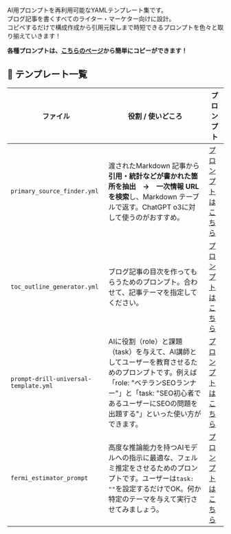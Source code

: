 AI用プロンプトを再利用可能なYAMLテンプレート集です。  
ブログ記事を書くすべてのライター・マーケター向けに設計。  
コピペするだけで構成作成から引用元探しまで時短できるプロンプトを色々と取り揃えていきます！

**各種プロンプトは、[こちらのページ](https://ryusei-blog.github.io/prompt-templates/)から簡単にコピーができます！**

## 📑 テンプレート一覧

| ファイル | 役割 / 使いどころ | プロンプト |
|--|--|--|
| `primary_source_finder.yml` | 渡されたMarkdown 記事から**引用・統計などが書かれた箇所を抽出　→　一次情報 URL を検索**し、Markdown テーブルで返す。ChatGPT o3に対して使うのがおすすめ。 | [プロンプトはこちら](https://ryusei-blog.github.io/prompt-templates/#psf) |
| `toc_outline_generator.yml` | ブログ記事の目次を作ってもらうためのプロンプト。合わせて、記事テーマを指定してください。 | [プロンプトはこちら](https://ryusei-blog.github.io/prompt-templates/#tog) |
| `prompt-drill-universal-template.yml` | AIに役割（role）と課題（task）を与えて、AI講師としてユーザーを教育させるためのプロンプトです。例えば「role: "ベテランSEOランナー"」と「task: "SEO初心者であるユーザーにSEOの問題を出題する"」といった使い方ができます。 | [プロンプトはこちら](https://ryusei-blog.github.io/prompt-templates/#pdut) |
| `fermi_estimator_prompt` | 高度な推論能力を持つAIモデルへの指示に最適な、フェルミ推定をさせるためのプロンプトです。ユーザーは`task: ""`を設定するだけでOK。何か特定のテーマを与えて実行させてみましょう。 | [プロンプトはこちら](https://ryusei-blog.github.io/prompt-templates/#fep) |
